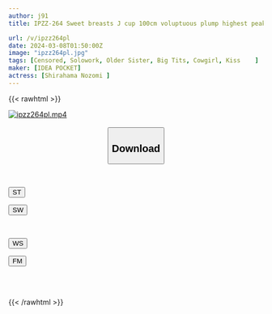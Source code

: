 ```yaml
---
author: j91
title: IPZZ-264 Sweet breasts J cup 100cm voluptuous plump highest peak body ascension! ! First experience 4 SEX Nozomi Shirahama

url: /v/ipzz264pl
date: 2024-03-08T01:50:00Z
image: "ipzz264pl.jpg"
tags: [Censored, Solowork, Older Sister, Big Tits, Cowgirl, Kiss	]
maker: [IDEA POCKET]
actress: [Shirahama Nozomi ]
---
```



{{< rawhtml >}}

<div class="video" data-videoid="LMq8qxg8a1IRjQ4">
    <a href="javascript:;">
        <img src="/v/ipzz264pl/ipzz264pl.jpg" width="WIDTH" height="HEIGHT" alt="ipzz264pl.mp4" loading="lazy">
    </a>
</div>

<script type="text/javascript" src="https://j91.asia/asset/on-demand-st.js"></script>

<br>
  <link rel="stylesheet" href="https://j91.asia/asset/bs5.css">
  
  <center>
  <button class="btn btn-primary" type="button" data-bs-toggle="collapse" data-bs-target=".multi-collapse" aria-expanded="false" aria-controls="multiCollapseExample1 multiCollapseExample2"><h2>Download</h2></button></center>
</p>
<div class="row">
  <div class="col">
    <div class="collapse multi-collapse" id="multiCollapseExample1">
      <div class="card card-body">
	      	      <br>
<div class="buttons">  
<p><a href="https://streamtape.to/v/LMq8qxg8a1IRjQ4" target="_blank"><button class="btn-hover color-3"><i class="fa fa-download"></i> ST</button></a></p>
<p><a href="https://cdnwish.com/claqiawioo5c" target="_blank"><button class="btn-hover color-2"><i class="fa fa-download"></i> SW</button></a></p></div>
    </div>
  </div>
</div>
  <div class="col">
    <div class="collapse multi-collapse" id="multiCollapseExample2">
      <div class="card card-body">
	      <br>
<div class="buttons">
<p><a href="https://wolfstream.tv/t3a9t9rkvuon"><button class="btn-hover color-9"><i class="fa fa-download"></i> WS</button></a></p>
<p><a href="https://filemoon.sx/d/5cie91fp4q48"><button class="btn-hover color-8"><i class="fa fa-download"></i> FM</button></a></p></div>
<br><br>
      </div>
    </div>
  </div>
</div>

{{< /rawhtml >}}